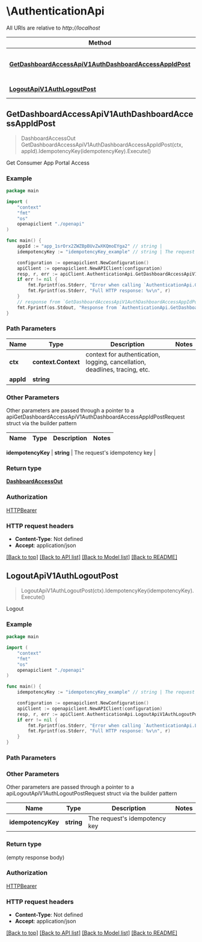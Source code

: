 # \AuthenticationApi

All URIs are relative to *http://localhost*

Method | HTTP request | Description
------------- | ------------- | -------------
[**GetDashboardAccessApiV1AuthDashboardAccessAppIdPost**](AuthenticationApi.md#GetDashboardAccessApiV1AuthDashboardAccessAppIdPost) | **Post** /api/v1/auth/dashboard-access/{app_id}/ | Get Consumer App Portal Access
[**LogoutApiV1AuthLogoutPost**](AuthenticationApi.md#LogoutApiV1AuthLogoutPost) | **Post** /api/v1/auth/logout/ | Logout



## GetDashboardAccessApiV1AuthDashboardAccessAppIdPost

> DashboardAccessOut GetDashboardAccessApiV1AuthDashboardAccessAppIdPost(ctx, appId).IdempotencyKey(idempotencyKey).Execute()

Get Consumer App Portal Access



### Example

```go
package main

import (
    "context"
    "fmt"
    "os"
    openapiclient "./openapi"
)

func main() {
    appId := "app_1srOrx2ZWZBpBUvZwXKQmoEYga2" // string | 
    idempotencyKey := "idempotencyKey_example" // string | The request's idempotency key (optional)

    configuration := openapiclient.NewConfiguration()
    apiClient := openapiclient.NewAPIClient(configuration)
    resp, r, err := apiClient.AuthenticationApi.GetDashboardAccessApiV1AuthDashboardAccessAppIdPost(context.Background(), appId).IdempotencyKey(idempotencyKey).Execute()
    if err != nil {
        fmt.Fprintf(os.Stderr, "Error when calling `AuthenticationApi.GetDashboardAccessApiV1AuthDashboardAccessAppIdPost``: %v\n", err)
        fmt.Fprintf(os.Stderr, "Full HTTP response: %v\n", r)
    }
    // response from `GetDashboardAccessApiV1AuthDashboardAccessAppIdPost`: DashboardAccessOut
    fmt.Fprintf(os.Stdout, "Response from `AuthenticationApi.GetDashboardAccessApiV1AuthDashboardAccessAppIdPost`: %v\n", resp)
}
```

### Path Parameters


Name | Type | Description  | Notes
------------- | ------------- | ------------- | -------------
**ctx** | **context.Context** | context for authentication, logging, cancellation, deadlines, tracing, etc.
**appId** | **string** |  | 

### Other Parameters

Other parameters are passed through a pointer to a apiGetDashboardAccessApiV1AuthDashboardAccessAppIdPostRequest struct via the builder pattern


Name | Type | Description  | Notes
------------- | ------------- | ------------- | -------------

 **idempotencyKey** | **string** | The request&#39;s idempotency key | 

### Return type

[**DashboardAccessOut**](DashboardAccessOut.md)

### Authorization

[HTTPBearer](../README.md#HTTPBearer)

### HTTP request headers

- **Content-Type**: Not defined
- **Accept**: application/json

[[Back to top]](#) [[Back to API list]](../README.md#documentation-for-api-endpoints)
[[Back to Model list]](../README.md#documentation-for-models)
[[Back to README]](../README.md)


## LogoutApiV1AuthLogoutPost

> LogoutApiV1AuthLogoutPost(ctx).IdempotencyKey(idempotencyKey).Execute()

Logout



### Example

```go
package main

import (
    "context"
    "fmt"
    "os"
    openapiclient "./openapi"
)

func main() {
    idempotencyKey := "idempotencyKey_example" // string | The request's idempotency key (optional)

    configuration := openapiclient.NewConfiguration()
    apiClient := openapiclient.NewAPIClient(configuration)
    resp, r, err := apiClient.AuthenticationApi.LogoutApiV1AuthLogoutPost(context.Background()).IdempotencyKey(idempotencyKey).Execute()
    if err != nil {
        fmt.Fprintf(os.Stderr, "Error when calling `AuthenticationApi.LogoutApiV1AuthLogoutPost``: %v\n", err)
        fmt.Fprintf(os.Stderr, "Full HTTP response: %v\n", r)
    }
}
```

### Path Parameters



### Other Parameters

Other parameters are passed through a pointer to a apiLogoutApiV1AuthLogoutPostRequest struct via the builder pattern


Name | Type | Description  | Notes
------------- | ------------- | ------------- | -------------
 **idempotencyKey** | **string** | The request&#39;s idempotency key | 

### Return type

 (empty response body)

### Authorization

[HTTPBearer](../README.md#HTTPBearer)

### HTTP request headers

- **Content-Type**: Not defined
- **Accept**: application/json

[[Back to top]](#) [[Back to API list]](../README.md#documentation-for-api-endpoints)
[[Back to Model list]](../README.md#documentation-for-models)
[[Back to README]](../README.md)

